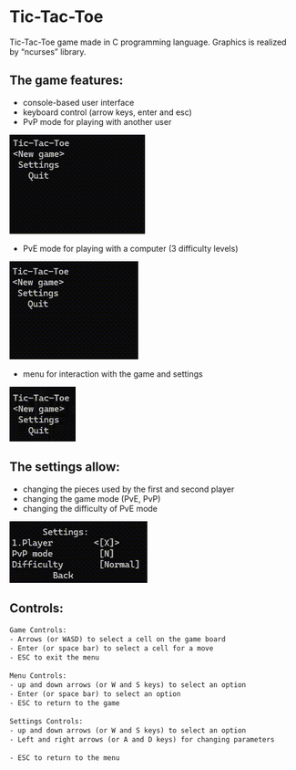 # Tic-Tac-Toe
Tic-Tac-Toe game made in C programming language. Graphics is realized by “ncurses” library.

## The game features:
- console-based user interface
- keyboard control (arrow keys, enter and esc)
- PvP mode for playing with another user

![PvP](https://github.com/DenCoderEXE/Tic-Tac-Toe/blob/main/src/PvP.gif)

- PvE mode for playing with a computer (3 difficulty levels)

![PvE](https://github.com/DenCoderEXE/Tic-Tac-Toe/blob/main/src/PvE.gif)

- menu for interaction with the game and settings

![PvP](https://github.com/DenCoderEXE/Tic-Tac-Toe/blob/main/src/Menu.gif)


## The settings allow:
- changing the pieces used by the first and second player
- changing the game mode (PvE, PvP)
- changing the difficulty of PvE mode

![Settings](https://github.com/DenCoderEXE/Tic-Tac-Toe/blob/main/src/Settings.gif)

## Controls:

	Game Controls: 
	- Arrows (or WASD) to select a cell on the game board
	- Enter (or space bar) to select a cell for a move
	- ESC to exit the menu

	Menu Controls: 
	- up and down arrows (or W and S keys) to select an option
	- Enter (or space bar) to select an option
	- ESC to return to the game

	Settings Controls: 
	- up and down arrows (or W and S keys) to select an option
	- Left and right arrows (or A and D keys) for changing parameters

	- ESC to return to the menu
